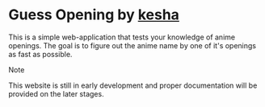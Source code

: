 # Guess Opening by [kesha](https://github.com/JustKesha)

This is a simple web-application that tests your knowledge of anime openings.
The goal is to figure out the anime name by one of it's openings as fast as possible.

> [!NOTE]
> This website is still in early development and proper documentation will be provided on the later stages.
